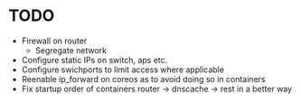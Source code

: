 # TODO

* Firewall on router
  * Segregate network
* Configure static IPs on switch, aps etc.
* Configure swichports to limit access where applicable
* Reenable ip_forward on coreos as to avoid doing so in containers
* Fix startup order of containers router -> dnscache -> rest in a better way
